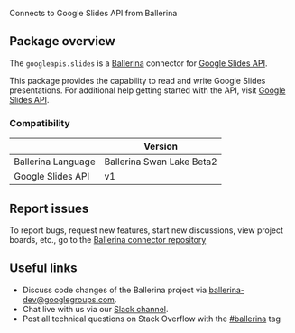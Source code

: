 Connects to Google Slides API from Ballerina

## Package overview
The `googleapis.slides` is a [Ballerina](https://ballerina.io/) connector for [Google Slides API](https://developers.google.com/slides/api).

This package provides the capability to read and write Google Slides presentations. For additional help getting started with the API, visit [Google Slides API](https://developers.google.com/slides/api/reference/rest).

### Compatibility
|                    | Version                   |
|--------------------|---------------------------|
| Ballerina Language | Ballerina Swan Lake Beta2 |
| Google Slides API  | v1                        |

## Report issues
To report bugs, request new features, start new discussions, view project boards, etc., go to the [Ballerina connector repository](https://github.com/ballerina-platform/ballerinax-openapi-connectors)
## Useful links
- Discuss code changes of the Ballerina project via [ballerina-dev@googlegroups.com](mailto:ballerina-dev@googlegroups.com).
- Chat live with us via our [Slack channel](https://ballerina.io/community/slack/).
- Post all technical questions on Stack Overflow with the [#ballerina](https://stackoverflow.com/questions/tagged/ballerina) tag